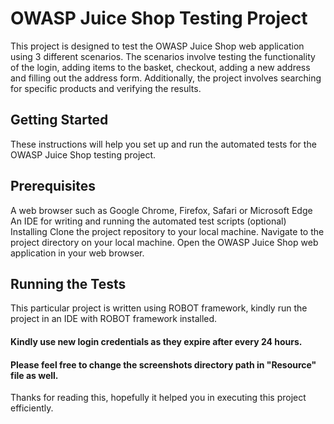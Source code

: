# OWASP Juice Shop Testing Project

This project is designed to test the OWASP Juice Shop web application using 3 different scenarios. The scenarios involve testing the functionality of the login, adding items to the basket, checkout, adding a new address and filling out the address form. Additionally, the project involves searching for specific products and verifying the results.

## Getting Started
These instructions will help you set up and run the automated tests for the OWASP Juice Shop testing project.

## Prerequisites
A web browser such as Google Chrome, Firefox, Safari or Microsoft Edge
An IDE for writing and running the automated test scripts (optional)
Installing
Clone the project repository to your local machine.
Navigate to the project directory on your local machine.
Open the OWASP Juice Shop web application in your web browser.

## Running the Tests
This particular project is written using ROBOT framework, kindly run the project in an IDE with ROBOT framework installed.
#### Kindly use new login credentials as they expire after every 24 hours.
#### Please feel free to change the screenshots directory path in "Resource" file as well.

Thanks for reading this, hopefully it helped you in executing this project efficiently.